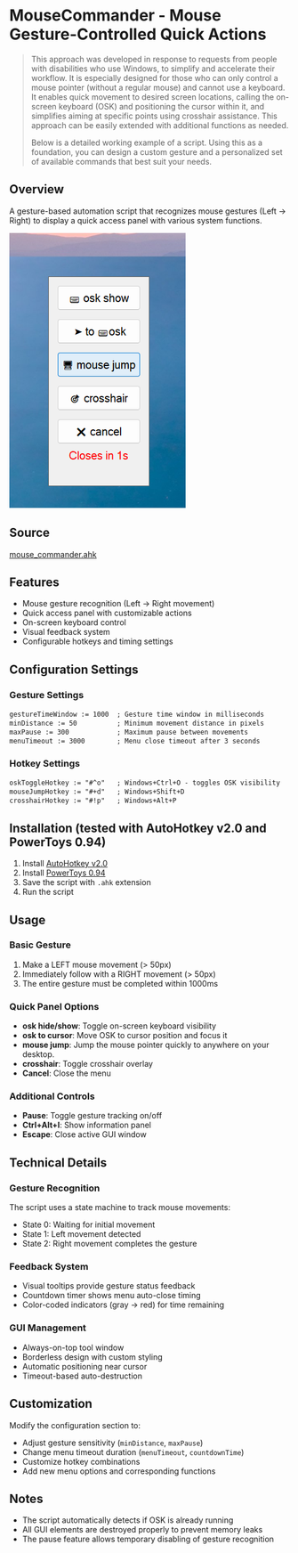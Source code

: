 # MouseCommander - Mouse Gesture-Controlled Quick Actions

>This approach was developed in response to requests from people with disabilities who use Windows, to simplify and accelerate their workflow. It is especially designed for those who can only control a mouse pointer (without a regular mouse) and cannot use a keyboard. It enables quick movement to desired screen locations, calling the on-screen keyboard (OSK) and positioning the cursor within it, and simplifies aiming at specific points using crosshair assistance.
This approach can be easily extended with additional functions as needed.
> 
> Below is a detailed working example of a script. Using this as a foundation, you can design a custom gesture and a personalized set of available commands that best suit your needs.

## Overview
A gesture-based automation script that recognizes mouse gestures (Left → Right) to display a quick access panel with various system functions.



![Screenshot](./media/mouse_commander_screenshot.png)

## Source
[mouse_commander.ahk](./mouse_сommander.ahk)

## Features
- Mouse gesture recognition (Left → Right movement)
- Quick access panel with customizable actions
- On-screen keyboard control
- Visual feedback system
- Configurable hotkeys and timing settings

## Configuration Settings

### Gesture Settings
```autohotkey
gestureTimeWindow := 1000  ; Gesture time window in milliseconds
minDistance := 50          ; Minimum movement distance in pixels
maxPause := 300            ; Maximum pause between movements
menuTimeout := 3000        ; Menu close timeout after 3 seconds
```

### Hotkey Settings
```autohotkey
oskToggleHotkey := "#^o"   ; Windows+Ctrl+O - toggles OSK visibility
mouseJumpHotkey := "#+d"   ; Windows+Shift+D
crosshairHotkey := "#!p"   ; Windows+Alt+P
```

## Installation (tested with AutoHotkey v2.0 and PowerToys 0.94)
1. Install [AutoHotkey v2.0](https://www.autohotkey.com/)
2. Install [PowerToys 0.94](https://github.com/microsoft/PowerToys/releases/tag/v0.94.0)
2. Save the script with `.ahk` extension
3. Run the script

## Usage

### Basic Gesture
1. Make a LEFT mouse movement (> 50px)
2. Immediately follow with a RIGHT movement (> 50px)
3. The entire gesture must be completed within 1000ms

### Quick Panel Options
- **osk hide/show**: Toggle on-screen keyboard visibility
- **osk to cursor**: Move OSK to cursor position and focus it
- **mouse jump**: Jump the mouse pointer quickly to anywhere on your desktop.
- **crosshair**: Toggle crosshair overlay
- **Cancel**: Close the menu

### Additional Controls
- **Pause**: Toggle gesture tracking on/off
- **Ctrl+Alt+I**: Show information panel
- **Escape**: Close active GUI window

## Technical Details

### Gesture Recognition
The script uses a state machine to track mouse movements:
- State 0: Waiting for initial movement
- State 1: Left movement detected
- State 2: Right movement completes the gesture

### Feedback System
- Visual tooltips provide gesture status feedback
- Countdown timer shows menu auto-close timing
- Color-coded indicators (gray → red) for time remaining

### GUI Management
- Always-on-top tool window
- Borderless design with custom styling
- Automatic positioning near cursor
- Timeout-based auto-destruction

## Customization
Modify the configuration section to:
- Adjust gesture sensitivity (`minDistance`, `maxPause`)
- Change menu timeout duration (`menuTimeout`, `countdownTime`)
- Customize hotkey combinations
- Add new menu options and corresponding functions


## Notes
- The script automatically detects if OSK is already running
- All GUI elements are destroyed properly to prevent memory leaks
- The pause feature allows temporary disabling of gesture recognition